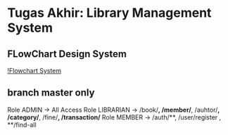 # Tugas Akhir: Library Management System #

## FLowChart Design System ##
[!Flowchart System](docs/images/flowchart%20system.png)

## branch master only ##

Role ADMIN -> All Access
Role LIBRARIAN -> /book/**, /member/**, /auhtor/**, /category/**, /fine/**, /transaction/**
Role MEMBER -> /auth/**, /user/register , **/find-all
